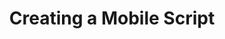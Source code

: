 ---
layout: default
title: Creating a Mobile Script
nav_order: 2
parent: Mobile Scripts
grand_parent: Scripting
---